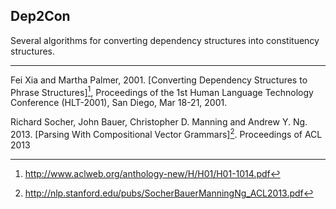 ## Dep2Con

Several algorithms for converting dependency structures into constituency structures.

---

Fei Xia and Martha Palmer, 2001. [Converting Dependency Structures to
Phrase Structures][^Xia2001], Proceedings of the 1st Human Language
Technology Conference (HLT-2001), San Diego, Mar 18-21, 2001.

Richard Socher, John Bauer, Christopher D. Manning and Andrew
Y. Ng. 2013. [Parsing With Compositional Vector Grammars][^Socher2013]. Proceedings
of ACL 2013

[^Xia2001]: http://www.aclweb.org/anthology-new/H/H01/H01-1014.pdf
[^Socher2013]: http://nlp.stanford.edu/pubs/SocherBauerManningNg_ACL2013.pdf

